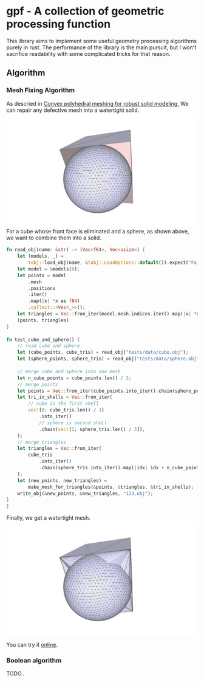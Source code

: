 # gpf - A collection of geometric processing function
This library aims to implement some useful geometry processing algorithms purely in rust. The performance of the library is the main pursuit, but I won't sacrifice readability with some complicated tricks for that reason.

## Algorithm
### Mesh Fixing Algorithm
As descried in [Convex polyhedral meshing for robust solid modeling](https://arxiv.org/abs/2109.14434), We can repair any defective mesh into a watertight solid.
![cube_and_sphere](./imgs/cube_and_sphere.png)
For a cube whose front face is eliminated and a sphere, as shown above, we want to combine them into a solid.
```rust
fn read_obj(name: &str) -> (Vec<f64>, Vec<usize>) {
    let (models, _) =
        tobj::load_obj(name, &tobj::LoadOptions::default()).expect("Failed to load obj file");
    let model = &models[0];
    let points = model
        .mesh
        .positions
        .iter()
        .map(|x| *x as f64)
        .collect::<Vec<_>>();
    let triangles = Vec::from_iter(model.mesh.indices.iter().map(|x| *x as usize));
    (points, triangles)
}

fn test_cube_and_sphere() {
    // read cube and sphere
    let (cube_points, cube_tris) = read_obj("tests/data/cube.obj");
    let (sphere_points, sphere_tris) = read_obj("tests/data/sphere.obj");

    // merge cube and sphere into one mesh
    let n_cube_points = cube_points.len() / 3;
    // merge points
    let points = Vec::from_iter(cube_points.into_iter().chain(sphere_points));
    let tri_in_shells = Vec::from_iter(
        // cube is the first shell
        vec![0; cube_tris.len() / 3]
            .into_iter()
            // sphere is second shell
            .chain(vec![1; sphere_tris.len() / 3]),
    );
    // merge triangles
    let triangles = Vec::from_iter(
        cube_tris
            .into_iter()
            .chain(sphere_tris.into_iter().map(|idx| idx + n_cube_points)),
    );
    let (new_points, new_triangles) =
        make_mesh_for_triangles(&points, &triangles, &tri_in_shells);
    write_obj(&new_points, &new_triangles, "123.obj");
}
}
```
Finally, we get a watertight mesh.
![](./imgs/cube_and_sphere_fixed.png)

You can try it [online](https://view-nine.vercel.app/).

### Boolean algorithm
TODO..
